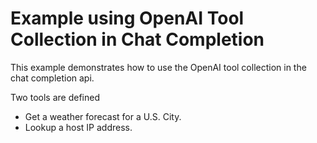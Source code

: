 # Example using OpenAI Tool Collection in Chat Completion

This example demonstrates how to use the OpenAI tool collection in the chat completion api.

Two tools are defined
* Get a weather forecast for a U.S. City.
* Lookup a host IP address.
